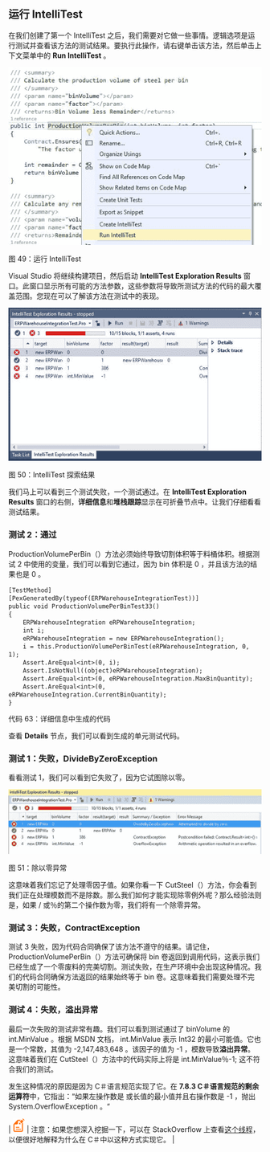 ## 运行 IntelliTest

在我们创建了第一个 IntelliTest 之后，我们需要对它做一些事情。逻辑选项是运行测试并查看该方法的测试结果。要执行此操作，请右键单击该方法，然后单击上下文菜单中的 **Run IntelliTest** 。

![](img/00051.jpeg)

图 49：运行 IntelliTest

Visual Studio 将继续构建项目，然后启动 **IntelliTest Exploration Results** 窗口。此窗口显示所有可能的方法参数，这些参数将导致所测试方法的代码的最大覆盖范围。您现在可以了解该方法在测试中的表现。

![](img/00052.jpeg)

图 50：IntelliTest 探索结果

我们马上可以看到三个测试失败，一个测试通过。在 **IntelliTest Exploration Results** 窗口的右侧，**详细信息**和**堆栈跟踪**显示在可折叠节点中。让我们仔细看看测试结果。

### 测试 2：通过

ProductionVolumePerBin（）方法必须始终导致切割体积等于料桶体积。根据测试 2 中使用的变量，我们可以看到它通过，因为 bin 体积是 0 ，并且该方法的结果也是 0 。

```
[TestMethod]
[PexGeneratedBy(typeof(ERPWarehouseIntegrationTest))]
public void ProductionVolumePerBinTest33()
{
    ERPWarehouseIntegration eRPWarehouseIntegration;
    int i;
    eRPWarehouseIntegration = new ERPWarehouseIntegration();
    i = this.ProductionVolumePerBinTest(eRPWarehouseIntegration, 0, 1);
    Assert.AreEqual<int>(0, i);
    Assert.IsNotNull((object)eRPWarehouseIntegration);
    Assert.AreEqual<int>(0, eRPWarehouseIntegration.MaxBinQuantity);
    Assert.AreEqual<int>(0, eRPWarehouseIntegration.CurrentBinQuantity);
}

```

代码 63：详细信息中生成的代码

查看 **Details** 节点，我们可以看到生成的单元测试代码。

### 测试 1：失败，DivideByZeroException

看看测试 1，我们可以看到它失败了，因为它试图除以零。

![](img/00053.jpeg)

图 51：除以零异常

这意味着我们忘记了处理零因子值。如果你看一下 CutSteel（）方法，你会看到我们正在处理模数而不是除数。那么我们如何才能实现除零例外呢？那么经验法则是，如果 / 或％的第二个操作数为零，我们将有一个除零异常。

### 测试 3：失败，ContractException

测试 3 失败，因为代码合同确保了该方法不遵守的结果。请记住， ProductionVolumePerBin（）方法可确保将 bin 卷返回到调用代码，这表示我们已经生成了一个零废料的完美切割。测试失败，在生产环境中会出现这种情况。我们的代码合同确保方法返回的结果始终等于 bin 卷。这意味着我们需要处理不完美切割的可能性。

### 测试 4：失败，溢出异常

最后一次失败的测试非常有趣。我们可以看到测试通过了 binVolume 的 int.MinValue 。根据 MSDN 文档， int.MinValue 表示 Int32 的最小可能值。它也是一个常数，其值为 -2,147,483,648 。该因子的值为 -1 ，模数导致**溢出异常**。这意味着我们在 CutSteel（）方法中的代码实际上将是 int.MinValue％-1; 这不符合我们的测试。

发生这种情况的原因是因为 C＃语言规范实现了它。在 **7.8.3 **C＃语言规范**的剩余运算符**中，它指出：“如果左操作数是 或长值的最小值并且右操作数是 -1 ，抛出 System.OverflowException 。“

| ![](img/00009.gif) | 注意：如果您想深入挖掘一下，可以在 StackOverflow 上查看[这个线程](https://stackoverflow.com/questions/31775042/why-does-the-c-sharp-specification-leave-int-minvalue-1-implementation-defi)，以便很好地解释为什么在 C＃中以这种方式实现它。 |